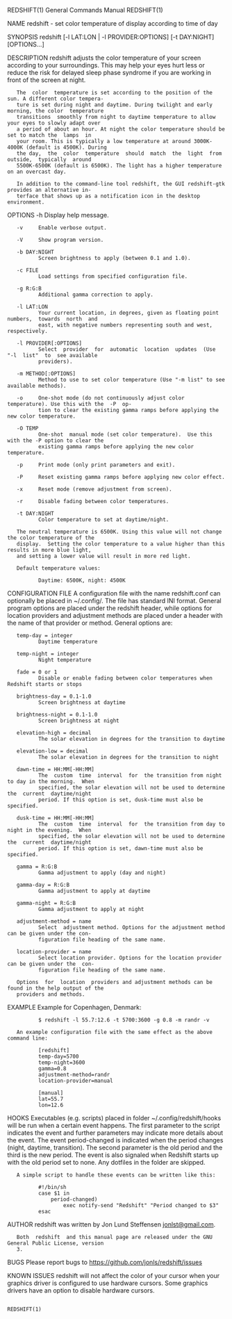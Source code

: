REDSHIFT(1)                             General Commands Manual                            REDSHIFT(1)

NAME
       redshift - set color temperature of display according to time of day

SYNOPSIS
       redshift [-l LAT:LON | -l PROVIDER:OPTIONS] [-t DAY:NIGHT] [OPTIONS...]

DESCRIPTION
       redshift  adjusts the color temperature of your screen according to your surroundings. This may
       help your eyes hurt less or reduce the risk for delayed sleep phase syndrome if you are working
       in front of the screen at night.

       The  color  temperature is set according to the position of the sun. A different color tempera‐
       ture is set during night and daytime. During twilight and early morning, the color  temperature
       transitions  smoothly from night to daytime temperature to allow your eyes to slowly adapt over
       a period of about an hour. At night the color temperature should be set to match the  lamps  in
       your room. This is typically a low temperature at around 3000K-4000K (default is 4500K). During
       the day,  the  color  temperature  should  match  the  light  from  outside,  typically  around
       5500K-6500K (default is 6500K). The light has a higher temperature on an overcast day.

       In addition to the command-line tool redshift, the GUI redshift-gtk provides an alternative in‐
       terface that shows up as a notification icon in the desktop environment.

OPTIONS
       -h     Display help message.

       -v     Enable verbose output.

       -V     Show program version.

       -b DAY:NIGHT
              Screen brightness to apply (between 0.1 and 1.0).

       -c FILE
              Load settings from specified configuration file.

       -g R:G:B
              Additional gamma correction to apply.

       -l LAT:LON
              Your current location, in degrees, given as floating point numbers,  towards  north  and
              east, with negative numbers representing south and west, respectively.

       -l PROVIDER[:OPTIONS]
              Select  provider  for  automatic  location  updates  (Use  "-l  list"  to  see available
              providers).

       -m METHOD[:OPTIONS]
              Method to use to set color temperature (Use "-m list" to see available methods).

       -o     One-shot mode (do not continuously adjust color temperature). Use this with the  -P  op‐
              tion to clear the existing gamma ramps before applying the new color temperature.

       -O TEMP
              One-shot  manual mode (set color temperature).  Use this with the -P option to clear the
              existing gamma ramps before applying the new color temperature.

       -p     Print mode (only print parameters and exit).

       -P     Reset existing gamma ramps before applying new color effect.

       -x     Reset mode (remove adjustment from screen).

       -r     Disable fading between color temperatures.

       -t DAY:NIGHT
              Color temperature to set at daytime/night.

       The neutral temperature is 6500K. Using this value will not change the color temperature of the
       display.  Setting the color temperature to a value higher than this results in more blue light,
       and setting a lower value will result in more red light.

       Default temperature values:

              Daytime: 6500K, night: 4500K

CONFIGURATION FILE
       A configuration file with the name redshift.conf can optionally be placed  in  ~/.config/.  The
       file  has  standard  INI  format. General program options are placed under the redshift header,
       while options for location providers and adjustment methods are placed under a header with  the
       name of that provider or method. General options are:

       temp-day = integer
              Daytime temperature

       temp-night = integer
              Night temperature

       fade = 0 or 1
              Disable or enable fading between color temperatures when Redshift starts or stops

       brightness-day = 0.1-1.0
              Screen brightness at daytime

       brightness-night = 0.1-1.0
              Screen brightness at night

       elevation-high = decimal
              The solar elevation in degrees for the transition to daytime

       elevation-low = decimal
              The solar elevation in degrees for the transition to night

       dawn-time = HH:MM[-HH:MM]
              The  custom  time  interval  for  the transition from night to day in the morning.  When
              specified, the solar elevation will not be used to determine the  current  daytime/night
              period. If this option is set, dusk-time must also be specified.

       dusk-time = HH:MM[-HH:MM]
              The  custom  time  interval  for  the transition from day to night in the evening.  When
              specified, the solar elevation will not be used to determine the  current  daytime/night
              period. If this option is set, dawn-time must also be specified.

       gamma = R:G:B
              Gamma adjustment to apply (day and night)

       gamma-day = R:G:B
              Gamma adjustment to apply at daytime

       gamma-night = R:G:B
              Gamma adjustment to apply at night

       adjustment-method = name
              Select  adjustment method. Options for the adjustment method can be given under the con‐
              figuration file heading of the same name.

       location-provider = name
              Select location provider. Options for the location provider can be given under the  con‐
              figuration file heading of the same name.

       Options  for  location  providers and adjustment methods can be found in the help output of the
       providers and methods.

EXAMPLE
       Example for Copenhagen, Denmark:

              $ redshift -l 55.7:12.6 -t 5700:3600 -g 0.8 -m randr -v

       An example configuration file with the same effect as the above command line:

              [redshift]
              temp-day=5700
              temp-night=3600
              gamma=0.8
              adjustment-method=randr
              location-provider=manual

              [manual]
              lat=55.7
              lon=12.6

HOOKS
       Executables (e.g. scripts) placed in folder ~/.config/redshift/hooks will be run when a certain
       event happens. The first parameter to the script indicates the event and further parameters may
       indicate more details about the event. The event period-changed is indicated  when  the  period
       changes  (night,  daytime, transition). The second parameter is the old period and the third is
       the new period. The event is also signaled when Redshift starts up with the old period  set  to
       none. Any dotfiles in the folder are skipped.

       A simple script to handle these events can be written like this:

              #!/bin/sh
              case $1 in
                  period-changed)
                      exec notify-send "Redshift" "Period changed to $3"
              esac

AUTHOR
       redshift was written by Jon Lund Steffensen <jonlst@gmail.com>.

       Both  redshift  and this manual page are released under the GNU General Public License, version
       3.

BUGS
       Please report bugs to <https://github.com/jonls/redshift/issues>

KNOWN ISSUES
       redshift will not affect the color of your cursor when your graphics driver  is  configured  to
       use hardware cursors. Some graphics drivers have an option to disable hardware cursors.

                                                                                           REDSHIFT(1)
